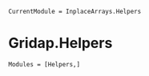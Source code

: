 
```@meta
CurrentModule = InplaceArrays.Helpers
```

# Gridap.Helpers

```@autodocs
Modules = [Helpers,]
```
